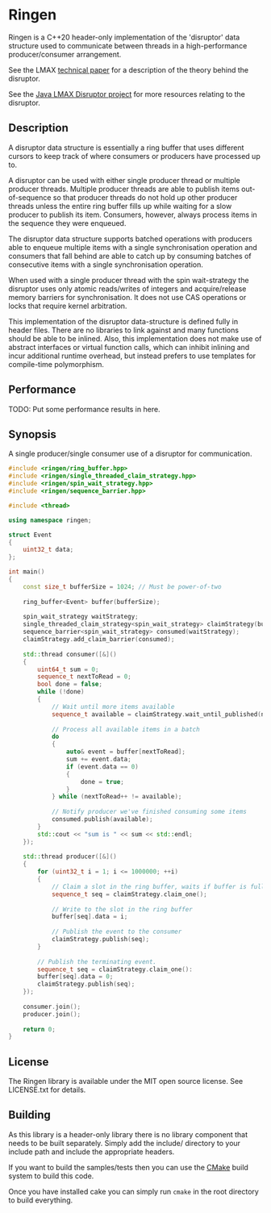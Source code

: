 # Ringen

Ringen is a C++20 header-only implementation of the 'disruptor' data structure used to communicate between threads in a high-performance producer/consumer arrangement.

See the LMAX [technical paper](https://lmax-exchange.github.io/disruptor/files/Disruptor-1.0.pdf)
for a description of the theory behind the disruptor.

See the [Java LMAX Disruptor project](http://lmax-exchange.github.io/disruptor/) for
more resources relating to the disruptor.

## Description

A disruptor data structure is essentially a ring buffer that uses different cursors
to keep track of where consumers or producers have processed up to.

A disruptor can be used with either single producer thread or multiple producer
threads. Multiple producer threads are able to publish items out-of-sequence
so that producer threads do not hold up other producer threads unless the
entire ring buffer fills up while waiting for a slow producer to publish its item.
Consumers, however, always process items in the sequence they were enqueued.

The disruptor data structure supports batched operations with producers able to
enqueue multiple items with a single synchronisation operation and consumers
that fall behind are able to catch up by consuming batches of consecutive
items with a single synchronisation operation.

When used with a single producer thread with the spin wait-strategy the disruptor
uses only atomic reads/writes of integers and acquire/release memory barriers for
synchronisation. It does not use CAS operations or locks that require kernel
arbitration.

This implementation of the disruptor data-structure is defined fully in header files.
There are no libraries to link against and many functions should be able to be inlined.
Also, this implementation does not make use of abstract interfaces or virtual function
calls, which can inhibit inlining and incur additional runtime overhead, but instead
prefers to use templates for compile-time polymorphism.

## Performance

TODO: Put some performance results in here.

## Synopsis

A single producer/single consumer use of a disruptor for communication.

```cpp
#include <ringen/ring_buffer.hpp>
#include <ringen/single_threaded_claim_strategy.hpp>
#include <ringen/spin_wait_strategy.hpp>
#include <ringen/sequence_barrier.hpp>

#include <thread>

using namespace ringen;

struct Event
{
    uint32_t data;
};

int main()
{
    const size_t bufferSize = 1024; // Must be power-of-two
    
    ring_buffer<Event> buffer(bufferSize);
    
    spin_wait_strategy waitStrategy;
    single_threaded_claim_strategy<spin_wait_strategy> claimStrategy(bufferSize, waitStrategy);
    sequence_barrier<spin_wait_strategy> consumed(waitStrategy);
    claimStrategy.add_claim_barrier(consumed);
    
    std::thread consumer([&]()
    {
        uint64_t sum = 0;
        sequence_t nextToRead = 0;
        bool done = false;
        while (!done)
        {
            // Wait until more items available
            sequence_t available = claimStrategy.wait_until_published(nextToRead);
            
            // Process all available items in a batch
            do
            {
                auto& event = buffer[nextToRead];
                sum += event.data;
                if (event.data == 0)
                {
                    done = true;
                }
            } while (nextToRead++ != available);
            
            // Notify producer we've finished consuming some items
            consumed.publish(available);
        }
        std::cout << "sum is " << sum << std::endl;
    });
    
    std::thread producer([&]()
    {
        for (uint32_t i = 1; i <= 1000000; ++i)
        {
            // Claim a slot in the ring buffer, waits if buffer is full
            sequence_t seq = claimStrategy.claim_one();
            
            // Write to the slot in the ring buffer
            buffer[seq].data = i;
            
            // Publish the event to the consumer
            claimStrategy.publish(seq);
        }
        
        // Publish the terminating event.
        sequence_t seq = claimStrategy.claim_one():
        buffer[seq].data = 0;
        claimStrategy.publish(seq);
    });
    
    consumer.join();
    producer.join();
    
    return 0;
}
```

## License

The Ringen library is available under the MIT open source license.
See LICENSE.txt for details.

## Building

As this library is a header-only library there is no library component
that needs to be built separately. Simply add the include/ directory
to your include path and include the appropriate headers.

If you want to build the samples/tests then you can use the
[CMake](https://cmake.org/) build system to build
this code.

Once you have installed cake you can simply run `cmake` in the root
directory to build everything.
